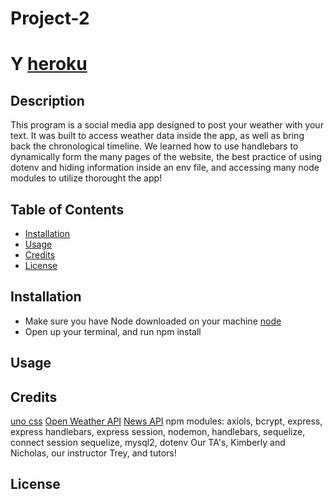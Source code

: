 # Project-2

# Y [heroku]()

## Description

This program is a social media app designed to post your weather with your text. It was built to access weather data inside the app, as well as bring back the chronological timeline. We learned how to use handlebars to dynamically form the many pages of the website, the best practice of using dotenv and hiding information inside an env file, and accessing many node modules to utilize thorought the app! 

## Table of Contents 

- [Installation](#installation)
- [Usage](#usage)
- [Credits](#credits)
- [License](#license)

## Installation
- Make sure you have Node downloaded on your machine
[node](https://nodejs.org/en/download)
- Open up your terminal, and run npm install


## Usage 


## Credits
[uno css](https://unocss.dev/)
[Open Weather API](https://openweathermap.org/current)
[News API](https://newsapi.org/)
npm modules: axiols, bcrypt, express, express handlebars, express session, nodemon, handlebars, sequelize, connect session sequelize, mysql2, dotenv
Our TA's, Kimberly and Nicholas, our instructor Trey, and tutors!

## License
